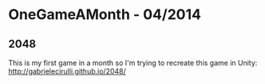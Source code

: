 OneGameAMonth - 04/2014
=============

## 2048 ##

This is my first game in a month so I'm trying to recreate this game in Unity: http://gabrielecirulli.github.io/2048/